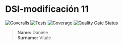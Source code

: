 # DSI-modificación 11
[![Coveralls](https://github.com/DanyVitale/DSI-modi7/actions/workflows/coveralls.yml/badge.svg)](https://github.com/DanyVitale/DSI-modi7/actions/workflows/coveralls.yml)
[![Tests](https://github.com/DanyVitale/DSI-modi7/actions/workflows/node.js.yml/badge.svg)](https://github.com/DanyVitale/DSI-modi7/actions/workflows/node.js.yml)
[![Coverage](https://sonarcloud.io/api/project_badges/measure?project=DanyVitale_modi9&metric=coverage)](https://sonarcloud.io/summary/new_code?id=DanyVitale_modi9)
[![Quality Gate Status](https://sonarcloud.io/api/project_badges/measure?project=DanyVitale_modi9&metric=alert_status)](https://sonarcloud.io/summary/new_code?id=DanyVitale_modi9)

> **Name:** Daniele  
> **Surname:** Vitale
